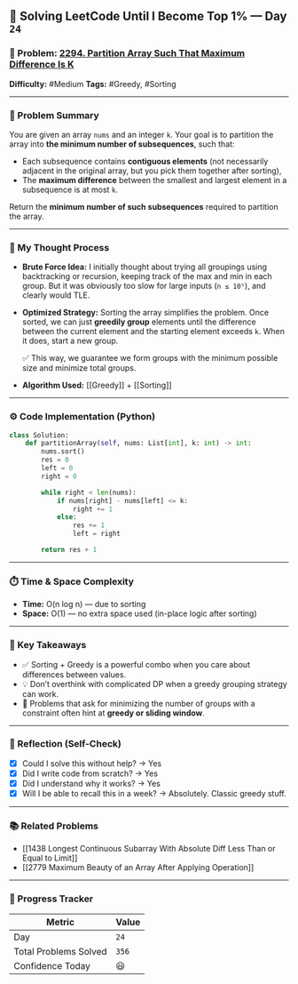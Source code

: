 ## 🧠 Solving LeetCode Until I Become Top 1% — Day `24`

### 🔹 Problem: [2294. Partition Array Such That Maximum Difference Is K](https://leetcode.com/problems/partition-array-such-that-maximum-difference-is-k)

**Difficulty:** #Medium
**Tags:** #Greedy, #Sorting

---

### 📝 Problem Summary

You are given an array `nums` and an integer `k`. Your goal is to partition the array into **the minimum number of subsequences**, such that:

- Each subsequence contains **contiguous elements** (not necessarily adjacent in the original array, but you pick them together after sorting),
- The **maximum difference** between the smallest and largest element in a subsequence is at most `k`.

Return the **minimum number of such subsequences** required to partition the array.

---

### 🧠 My Thought Process

- **Brute Force Idea:**
  I initially thought about trying all groupings using backtracking or recursion, keeping track of the max and min in each group. But it was obviously too slow for large inputs (`n ≤ 10⁵`), and clearly would TLE.

- **Optimized Strategy:**
  Sorting the array simplifies the problem. Once sorted, we can just **greedily group** elements until the difference between the current element and the starting element exceeds `k`. When it does, start a new group.

  ✅ This way, we guarantee we form groups with the minimum possible size and minimize total groups.

- **Algorithm Used:**
  [[Greedy]] + [[Sorting]]

---

### ⚙️ Code Implementation (Python)

```python
class Solution:
    def partitionArray(self, nums: List[int], k: int) -> int:
        nums.sort()
        res = 0
        left = 0
        right = 0

        while right < len(nums):
            if nums[right] - nums[left] <= k:
                right += 1
            else:
                res += 1
                left = right

        return res + 1
```

---

### ⏱️ Time & Space Complexity

- **Time:** O(n log n) — due to sorting
- **Space:** O(1) — no extra space used (in-place logic after sorting)

---

### 🧩 Key Takeaways

- ✅ Sorting + Greedy is a powerful combo when you care about differences between values.
- 💡 Don’t overthink with complicated DP when a greedy grouping strategy can work.
- 💭 Problems that ask for minimizing the number of groups with a constraint often hint at **greedy or sliding window**.

---

### 🔁 Reflection (Self-Check)

- [x] Could I solve this without help? → Yes
- [x] Did I write code from scratch? → Yes
- [x] Did I understand why it works? → Yes
- [x] Will I be able to recall this in a week? → Absolutely. Classic greedy stuff.

---

### 📚 Related Problems

- [[1438 Longest Continuous Subarray With Absolute Diff Less Than or Equal to Limit]]
- [[2779 Maximum Beauty of an Array After Applying Operation]]

---

### 🚀 Progress Tracker

| Metric                | Value |
| --------------------- | ----- |
| Day                   | `24`  |
| Total Problems Solved | `356` |
| Confidence Today      | 😃    |
